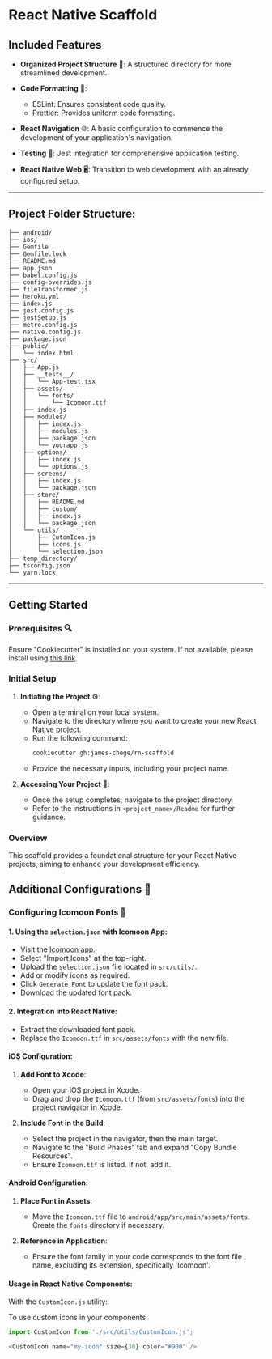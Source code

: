 # React Native Scaffold

## Included Features

- **Organized Project Structure** 💼: A structured directory for more streamlined development.

- **Code Formatting** 📖:
    - ESLint: Ensures consistent code quality.
    - Prettier: Provides uniform code formatting.

- **React Navigation** 🌐: A basic configuration to commence the development of your application's navigation.

- **Testing** 🧪: Jest integration for comprehensive application testing.

- **React Native Web** 🖥️: Transition to web development with an already configured setup.

---

## Project Folder Structure:
```
├── android/               
├── ios/                    
├── Gemfile
├── Gemfile.lock
├── README.md
├── app.json
├── babel.config.js
├── config-overrides.js
├── fileTransformer.js
├── heroku.yml
├── index.js
├── jest.config.js
├── jestSetup.js
├── metro.config.js
├── native.config.js
├── package.json
├── public/
│   └── index.html
├── src/
│   ├── App.js
│   ├── __tests__/
│   │   └── App-test.tsx
│   ├── assets/
│   │   └── fonts/
│   │       └── Icomoon.ttf
│   ├── index.js
│   ├── modules/
│   │   ├── index.js
│   │   ├── modules.js
│   │   ├── package.json
│   │   └── yourapp.js
│   ├── options/
│   │   ├── index.js
│   │   └── options.js
│   ├── screens/
│   │   ├── index.js
│   │   └── package.json
│   ├── store/
│   │   ├── README.md
│   │   ├── custom/
│   │   ├── index.js
│   │   └── package.json
│   └── utils/
│       ├── CutomIcon.js
│       ├── icons.js
│       └── selection.json
├── temp_directory/
├── tsconfig.json
└── yarn.lock
```

---

## Getting Started

### Prerequisites 🔍

Ensure "Cookiecutter" is installed on your system. If not available, please install using [this link](https://cookiecutter.readthedocs.io/en/latest/installation.html).

### Initial Setup

1. **Initiating the Project** ⚙️:
    - Open a terminal on your local system.
    - Navigate to the directory where you want to create your new React Native project.
    - Run the following command:
      ```bash
      cookiecutter gh:james-chege/rn-scaffold
      ```
    - Provide the necessary inputs, including your project name.

2. **Accessing Your Project** 📁:
    - Once the setup completes, navigate to the project directory.
    - Refer to the instructions in `<project_name>/Readme` for further guidance.

### Overview

This scaffold provides a foundational structure for your React Native projects, aiming to enhance your development efficiency.

## Additional Configurations 🔧

### Configuring Icomoon Fonts 🌙

#### **1. Using the `selection.json` with Icomoon App**:

- Visit the [Icomoon app](https://icomoon.io/app/).
- Select "Import Icons" at the top-right.
- Upload the `selection.json` file located in `src/utils/`.
- Add or modify icons as required.
- Click `Generate Font` to update the font pack.
- Download the updated font pack.

#### **2. Integration into React Native**:

- Extract the downloaded font pack.
- Replace the `Icomoon.ttf` in `src/assets/fonts` with the new file.

#### **iOS Configuration**:

1. **Add Font to Xcode**:
    - Open your iOS project in Xcode.
    - Drag and drop the `Icomoon.ttf` (from `src/assets/fonts`) into the project navigator in Xcode.

2. **Include Font in the Build**:
    - Select the project in the navigator, then the main target.
    - Navigate to the "Build Phases" tab and expand "Copy Bundle Resources".
    - Ensure `Icomoon.ttf` is listed. If not, add it.

#### **Android Configuration**:

1. **Place Font in Assets**:
    - Move the `Icomoon.ttf` file to `android/app/src/main/assets/fonts`. Create the `fonts` directory if necessary.

2. **Reference in Application**:
    - Ensure the font family in your code corresponds to the font file name, excluding its extension, specifically 'Icomoon'.

#### **Usage in React Native Components**:

With the `CustomIcon.js` utility:

To use custom icons in your components:

```javascript
import CustomIcon from './src/utils/CustomIcon.js';

<CustomIcon name="my-icon" size={30} color="#900" />
```
